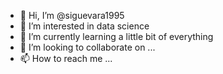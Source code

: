 - 👋 Hi, I’m @siguevara1995
- 👀 I’m interested in data science
- 🌱 I’m currently learning a little bit of everything
- 💞️ I’m looking to collaborate on ...
- 📫 How to reach me ...

<!---
siguevara1995/siguevara1995 is a ✨ special ✨ repository because its `README.md` (this file) appears on your GitHub profile.
You can click the Preview link to take a look at your changes.
--->
